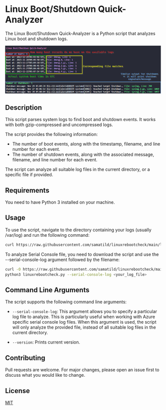 # Linux Boot/Shutdown Quick-Analyzer

The Linux Boot/Shutdown Quick-Analyzer is a Python script that analyzes Linux boot and shutdown logs.

![Preview](assets/screenshot.png)

## Description

This script parses system logs to find boot and shutdown events. It works with both gzip-compressed and uncompressed logs.

The script provides the following information:

- The number of boot events, along with the timestamp, filename, and line number for each event.
- The number of shutdown events, along with the associated message, filename, and line number for each event.

The script can analyze all suitable log files in the current directory, or a specific file if provided.

## Requirements

You need to have Python 3 installed on your machine.

## Usage

To use the script, navigate to the directory containing your logs (usually /var/log) and run the following command:

```bash
curl https://raw.githubusercontent.com/samatild/linuxrebootcheck/main/linuxrebootcheck.py | python3
```

To analyze Serial Console file, you need to download the script and use the --serial-console-log argument followed by the filename:
```bash
curl -O https://raw.githubusercontent.com/samatild/linuxrebootcheck/main/linuxrebootcheck.py
python3 linuxrebootcheck.py --serial-console-log <your_log_file>
```


## Command Line Arguments

The script supports the following command line arguments:

- `--serial-console-log`: This argument allows you to specify a particular log file to analyze. This is particularly useful when working with Azure specific serial console log files. When this argument is used, the script will only analyze the provided file, instead of all suitable log files in the current directory.

- `--version`: Prints current version.
  
## Contributing
Pull requests are welcome. For major changes, please open an issue first to discuss what you would like to change.

## License
[MIT](LICENSE)

